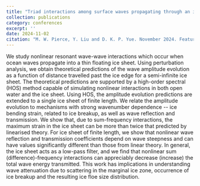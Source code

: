 ```yaml
---
title: "Triad interactions among surface waves propagating through an ice sheet"
collection: publications
category: conferences
excerpt: ''
date: 2024-11-02
citation: "M. W. Pierce, Y. Liu and D. K. P. Yue. November 2024. Features of double-frequency triad interactions in the wake of a moving load on a floating ice sheet. Presented at the 77th Annual Meeting of the APS Division of Fluid Dynamics, Salt Lake City, UT."
---
```

We study nonlinear resonant wave-wave interactions which occur when ocean waves propagate into a thin floating ice sheet. Using perturbation analysis, we obtain theoretical predictions of the wave amplitude evolution as a function of distance travelled past the ice edge for a semi-infinite ice sheet. The theoretical predictions are supported by a high-order spectral (HOS) method capable of simulating nonlinear interactions in both open water and the ice sheet. Using HOS, the amplitude evolution predictions are extended to a single ice sheet of finite length. We relate the amplitude evolution to mechanisms with strong wavenumber dependence -- ice bending strain, related to ice breakup, as well as wave reflection and transmission. We show that, due to sum-frequency interactions, the maximum strain in the ice sheet can be more than twice that predicted by linearised theory. For ice sheet of finite length, we show that nonlinear wave reflection and transmission coefficients depend on wave steepness and can have values significantly different than those from linear theory. In general, the ice sheet acts as a low-pass filter, and we find that nonlinear sum (difference)-frequency interactions can appreciably decrease (increase) the total wave energy transmitted. This work has implications in understanding wave attenuation due to scattering in the marginal ice zone, occurrence of ice breakup and the resulting ice floe size distribution.
